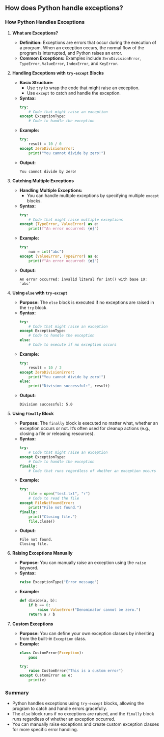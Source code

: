 ## How does Python handle exceptions?


### How Python Handles Exceptions

1. **What are Exceptions?**
   - **Definition:** Exceptions are errors that occur during the execution of a program. When an exception occurs, the normal flow of the program is interrupted, and Python raises an error.
   - **Common Exceptions:** Examples include `ZeroDivisionError`, `TypeError`, `ValueError`, `IndexError`, and `KeyError`.

2. **Handling Exceptions with `try-except` Blocks**
   - **Basic Structure:**
     - Use `try` to wrap the code that might raise an exception.
     - Use `except` to catch and handle the exception.
   - **Syntax:**
     ```python
     try:
         # Code that might raise an exception
     except ExceptionType:
         # Code to handle the exception
     ```
   - **Example:**
     ```python
     try:
         result = 10 / 0
     except ZeroDivisionError:
         print("You cannot divide by zero!")
     ```
   - **Output:**
     ```
     You cannot divide by zero!
     ```

3. **Catching Multiple Exceptions**
   - **Handling Multiple Exceptions:**
     - You can handle multiple exceptions by specifying multiple `except` blocks.
   - **Syntax:**
     ```python
     try:
         # Code that might raise multiple exceptions
     except (TypeError, ValueError) as e:
         print(f"An error occurred: {e}")
     ```
   - **Example:**
     ```python
     try:
         num = int("abc")
     except (ValueError, TypeError) as e:
         print(f"An error occurred: {e}")
     ```
   - **Output:**
     ```
     An error occurred: invalid literal for int() with base 10: 'abc'
     ```

4. **Using `else` with `try-except`**
   - **Purpose:** The `else` block is executed if no exceptions are raised in the `try` block.
   - **Syntax:**
     ```python
     try:
         # Code that might raise an exception
     except ExceptionType:
         # Code to handle the exception
     else:
         # Code to execute if no exception occurs
     ```
   - **Example:**
     ```python
     try:
         result = 10 / 2
     except ZeroDivisionError:
         print("You cannot divide by zero!")
     else:
         print("Division successful:", result)
     ```
   - **Output:**
     ```
     Division successful: 5.0
     ```

5. **Using `finally` Block**
   - **Purpose:** The `finally` block is executed no matter what, whether an exception occurs or not. It’s often used for cleanup actions (e.g., closing a file or releasing resources).
   - **Syntax:**
     ```python
     try:
         # Code that might raise an exception
     except ExceptionType:
         # Code to handle the exception
     finally:
         # Code that runs regardless of whether an exception occurs
     ```
   - **Example:**
     ```python
     try:
         file = open("test.txt", "r")
         # Code to read the file
     except FileNotFoundError:
         print("File not found.")
     finally:
         print("Closing file.")
         file.close()
     ```
   - **Output:**
     ```
     File not found.
     Closing file.
     ```

6. **Raising Exceptions Manually**
   - **Purpose:** You can manually raise an exception using the `raise` keyword.
   - **Syntax:**
     ```python
     raise ExceptionType("Error message")
     ```
   - **Example:**
     ```python
     def divide(a, b):
         if b == 0:
             raise ValueError("Denominator cannot be zero.")
         return a / b
     ```

7. **Custom Exceptions**
   - **Purpose:** You can define your own exception classes by inheriting from the built-in `Exception` class.
   - **Example:**
     ```python
     class CustomError(Exception):
         pass

     try:
         raise CustomError("This is a custom error")
     except CustomError as e:
         print(e)
     ```

### Summary
- Python handles exceptions using `try-except` blocks, allowing the program to catch and handle errors gracefully.
- The `else` block runs if no exceptions are raised, and the `finally` block runs regardless of whether an exception occurred.
- You can manually raise exceptions and create custom exception classes for more specific error handling.